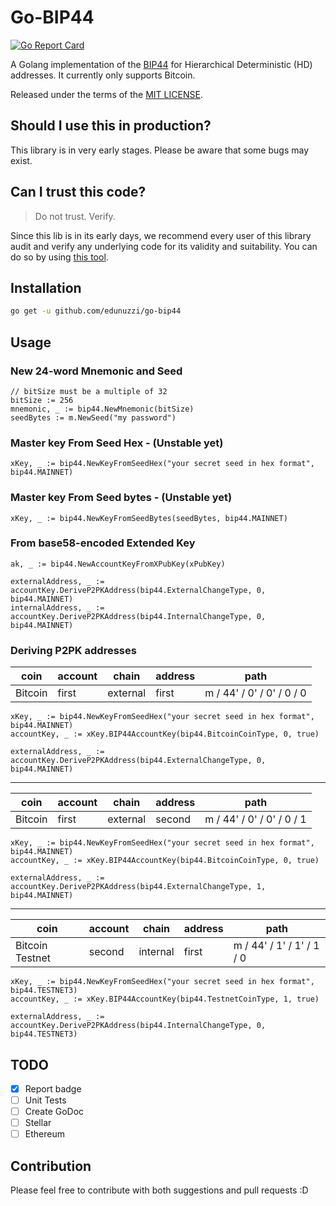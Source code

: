 # Go-BIP44
[![Go Report Card](https://goreportcard.com/badge/github.com/Swipecoin/go-bip44)](https://goreportcard.com/report/github.com/Swipecoin/go-bip44)

A Golang implementation of the [BIP44](https://github.com/bitcoin/bips/blob/master/bip-0044.mediawiki) for Hierarchical Deterministic (HD) addresses. 
It currently only supports Bitcoin.

Released under the terms of the [MIT LICENSE](LICENSE).

## Should I use this in production?
This library is in very early stages. Please be aware that some bugs may exist. 

## Can I trust this code?
> Do not trust. Verify.

Since this lib is in its early days, we recommend every user of this library audit and verify any underlying code for its validity and suitability.
You can do so by using [this tool](https://iancoleman.io/bip39/).

## Installation
```bash 
go get -u github.com/edunuzzi/go-bip44 
```

## Usage

### New 24-word Mnemonic and Seed
```golang
// bitSize must be a multiple of 32
bitSize := 256
mnemonic, _ := bip44.NewMnemonic(bitSize)
seedBytes := m.NewSeed("my password")
```

### Master key From Seed Hex - (Unstable yet)
```golang
xKey, _ := bip44.NewKeyFromSeedHex("your secret seed in hex format", bip44.MAINNET)
```

### Master key From Seed bytes - (Unstable yet)
```golang
xKey, _ := bip44.NewKeyFromSeedBytes(seedBytes, bip44.MAINNET)
```

### From base58-encoded Extended Key
```golang
ak, _ := bip44.NewAccountKeyFromXPubKey(xPubKey)

externalAddress, _ := accountKey.DeriveP2PKAddress(bip44.ExternalChangeType, 0, bip44.MAINNET)
internalAddress, _ := accountKey.DeriveP2PKAddress(bip44.InternalChangeType, 0, bip44.MAINNET)
```

### Deriving P2PK addresses

| coin    | account | chain    | address | path                      |
| ------- | ------- | -------- | ------- | ------------------------- |
| Bitcoin | first   | external | first   | m / 44' / 0' / 0' / 0 / 0 |

```golang 
xKey, _ := bip44.NewKeyFromSeedHex("your secret seed in hex format", bip44.MAINNET)
accountKey, _ := xKey.BIP44AccountKey(bip44.BitcoinCoinType, 0, true)

externalAddress, _ := accountKey.DeriveP2PKAddress(bip44.ExternalChangeType, 0, bip44.MAINNET)
```

---

| coin    | account | chain    | address | path                      |
| ------- | ------- | -------- | ------- | ------------------------- |
| Bitcoin | first   | external | second  | m / 44' / 0' / 0' / 0 / 1 |

```golang 
xKey, _ := bip44.NewKeyFromSeedHex("your secret seed in hex format", bip44.MAINNET)
accountKey, _ := xKey.BIP44AccountKey(bip44.BitcoinCoinType, 0, true)

externalAddress, _ := accountKey.DeriveP2PKAddress(bip44.ExternalChangeType, 1, bip44.MAINNET)
```

---

| coin            | account  | chain    | address | path                      |
| --------------- | -------- | -------- | ------- | ------------------------- |
| Bitcoin Testnet | second   | internal | first   | m / 44' / 1' / 1' / 1 / 0 |

```golang 
xKey, _ := bip44.NewKeyFromSeedHex("your secret seed in hex format", bip44.TESTNET3)
accountKey, _ := xKey.BIP44AccountKey(bip44.TestnetCoinType, 1, true)

externalAddress, _ := accountKey.DeriveP2PKAddress(bip44.InternalChangeType, 0, bip44.TESTNET3)
```

## TODO
- [X] Report badge
- [ ] Unit Tests
- [ ] Create GoDoc
- [ ] Stellar
- [ ] Ethereum

## Contribution
Please feel free to contribute with both suggestions and pull requests :D
